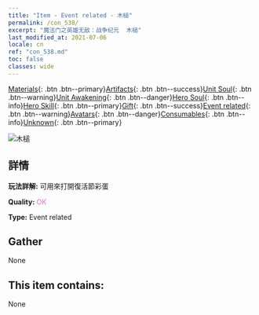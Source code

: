 ```yaml
---
title: "Item - Event related - 木槌"
permalink: /con_538/
excerpt: "魔法门之英雄无敌：战争纪元  木槌"
last_modified_at: 2021-07-06
locale: cn
ref: "con_538.md"
toc: false
classes: wide
---
```

 [Materials](/ItemsCN/){: .btn .btn--primary}[Artifacts](/ItemsCN/Artifacts/){: .btn .btn--success}[Unit Soul](/ItemsCN/UnitSoul/){: .btn .btn--warning}[Unit Awakening](/ItemsCN/UnitAwakening/){: .btn .btn--danger}[Hero Soul](/ItemsCN/HeroSoul/){: .btn .btn--info}[Hero Skill](/ItemsCN/HeroSkill/){: .btn .btn--primary}[Gift](/ItemsCN/Gift/){: .btn .btn--success}[Event related](/ItemsCN/Events/){: .btn .btn--warning}[Avatars](/ItemsCN/Avatars/){: .btn .btn--danger}[Consumables](/ItemsCN/Consumables/){: .btn .btn--info}[Unknown](/ItemsCN/Unknown/){: .btn .btn--primary}

 ![木槌](/images/t/i_10024.png)

## 詳情
 **玩法詳解:** 可用來打開復活節彩蛋

 **Quality:** <span style="color: #DA70D6">OK</span>

 **Type:** Event related

## Gather

  None

## This item contains:

  None

